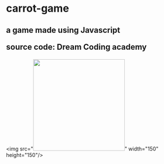 # carrot-game
## a game made using Javascript<br/><p>source code: Dream Coding academy</p>

<img src="<img src="https://user-images.githubusercontent.com/77523846/136167903-cb81df06-cb39-421e-877b-974850b97c18.gif" width="250" height="250"/>" width="150" height="150"/>


